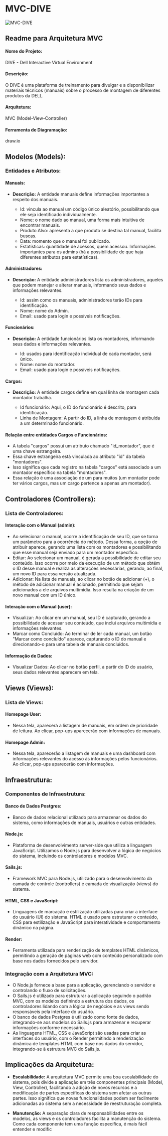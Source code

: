 # MVC-DIVE
![MVC-DIVE](./mvc-dive.png)

## Readme para Arquitetura MVC

#### Nome do Projeto: 
DIVE - Dell Interactive Virtual Environment

#### Descrição: 
O DIVE é uma plataforma de treinamento para divulgar e a disponibilizar materiais técnicos (manuais) sobre o processo de
montagem de diferentes produtos da DELL.

#### Arquitetura: 
MVC (Model-View-Controller)

#### Ferramenta de Diagramação: 
draw.io

## Modelos (Models):

### Entidades e Atributos:

#### Manuais:
- **Descrição:** A entidade manuais define informações importantes a respeito dos manuais.
  
  - Id: vincula ao manual um código único aleatório, possibilitando que ele seja identificado individualmente.
  - Nome: o nome dado ao manual, uma forma mais intuitiva de encontrar manuais.
  - Produto Alvo: apresenta a que produto se destina tal manual, facilita buscas.
  - Data: momento que o manual foi publicado.
  - Estatísticas: quantidade de acessos, quem acessou. Informações importantes para os admins (há a possibilidade de que haja diferentes atributos para estatísticas).

#### Administradores:
- **Descrição:** A entidade administradores lista os administradores, aqueles que podem manejar e alterar manuais, informando seus dados e informações relevantes.
  
  - Id: assim como os manuais, administradores terão IDs para identificação.
  - Nome: nome do Admin.
  - Email: usado para login e possíveis notificações.

#### Funcionários:
- **Descrição:** A entidade funcionários lista os montadores, informando seus dados e informações relevantes.
  
  - Id: usados para identificação individual de cada montador, será único.
  - Nome: nome do montador.
  - Email: usado para login e possíveis notificações.

#### Cargos:
- **Descrição:** A entidade cargos define em qual linha de montagem cada montador trabalha.
  
  - Id funcionário: Aqui, o ID do funcionário é descrito, para identificação.
  - Linha de Montagem: A partir do ID, a linha de montagem é atribuída a um determinado funcionário.

#### Relação entre entidades Cargos e Funcionários:
- A tabela "cargos" possui um atributo chamado "id_montador", que é uma chave estrangeira.
- Essa chave estrangeira está vinculada ao atributo "id" da tabela "montadores".
- Isso significa que cada registro na tabela "cargos" está associado a um montador específico na tabela "montadores".
- Essa relação é uma associação de um para muitos (um montador pode ter vários cargos, mas um cargo pertence a apenas um montador).

## Controladores (Controllers):

### Lista de Controladores:

#### Interação com o Manual (admin):
- Ao selecionar o manual, ocorre a identificação de seu ID, que se torna um parâmetro para a ocorrência do método. Dessa forma, a opção de atribuir aparece, gerando uma lista com os montadores e possibilitando que esse manual seja enviado para um montador específico.
- Editar: Ao selecionar um manual, é gerada a possibilidade de editar seu conteúdo. Isso ocorre por meio da execução de um método que obtém o ID desse manual e realiza as alterações necessárias, gerando, ao final, um novo ID para essa versão atualizada.
- Adicionar: Na lista de manuais, ao clicar no botão de adicionar (+), o método de adicionar manual é acionado, permitindo que sejam adicionados a ele arquivos multimídia. Isso resulta na criação de um novo manual com um ID único.

#### Interação com o Manual (user):
- Visualizar: Ao clicar em um manual, seu ID é capturado, gerando a possibilidade de acessar seu conteúdo, que inclui arquivos multimídia e informações relevantes.
- Marcar como Concluído: Ao terminar de ler cada manual, um botão "Marcar como concluído" aparece, capturando o ID do manual e direcionando-o para uma tabela de manuais concluídos.

#### Informação de Dados:
- Visualizar Dados: Ao clicar no botão perfil, a partir do ID do usuário, seus dados relevantes aparecem em tela.

## Views (Views):

### Lista de Views:

#### Homepage User: 
- Nessa tela, aparecerá a listagem de manuais, em ordem de prioridade de leitura. Ao clicar, pop-ups aparecerão com informações de manuais.

#### Homepage Admin: 
- Nessa tela, aparecerão a listagem de manuais e uma dashboard com informações relevantes do acesso às informações pelos funcionários. Ao clicar, pop-ups aparecerão com informações.

## Infraestrutura:

### Componentes de Infraestrutura:

#### Banco de Dados Postgres:
- Banco de dados relacional utilizado para armazenar os dados do sistema, como informações de manuais, usuários e outras entidades.
  
#### Node.js:
- Plataforma de desenvolvimento server-side que utiliza a linguagem JavaScript. Utilizamos o Node.js para desenvolver a lógica de negócios do sistema, incluindo os controladores e modelos MVC.
  
#### Sails.js:
- Framework MVC para Node.js, utilizado para o desenvolvimento da camada de controle (controllers) e camada de visualização (views) do sistema.
  
#### HTML, CSS e JavaScript:
- Linguagens de marcação e estilização utilizadas para criar a interface do usuário (UI) do sistema. HTML é usado para estruturar o conteúdo, CSS para estilização e JavaScript para interatividade e comportamento dinâmico na página.

#### Render:
- Ferramenta utilizada para renderização de templates HTML dinâmicos, permitindo a geração de páginas web com conteúdo personalizado com base nos dados fornecidos pelo servidor.

### Integração com a Arquitetura MVC:

- O Node.js fornece a base para a aplicação, gerenciando o servidor e controlando o fluxo de solicitações.
- O Sails.js é utilizado para estruturar a aplicação seguindo o padrão MVC, com os modelos definindo a estrutura dos dados, os controladores lidando com a lógica de negócios e as views sendo responsáveis pela interface do usuário.
- O banco de dados Postgres é utilizado como fonte de dados, integrando-se aos modelos do Sails.js para armazenar e recuperar informações conforme necessário.
- As linguagens HTML, CSS e JavaScript são usadas para criar as interfaces do usuário, com o Render permitindo a renderização dinâmica de templates HTML com base nos dados do servidor, integrando-se à estrutura MVC do Sails.js.


## Implicações da Arquitetura:

- **Escalabilidade:**
  A arquitetura MVC permite uma boa escalabilidade do sistema, pois divide a aplicação em três componentes principais (Model, View, Controller), facilitando a adição de novos recursos e a modificação de partes específicas do sistema sem afetar as outras partes. Isso significa que novas funcionalidades podem ser facilmente adicionadas ao sistema sem a necessidade de reestruturação completa.

- **Manutenção:**
  A separação clara de responsabilidades entre os modelos, as views e os controladores facilita a manutenção do sistema. Como cada componente tem uma função específica, é mais fácil entender e modific


